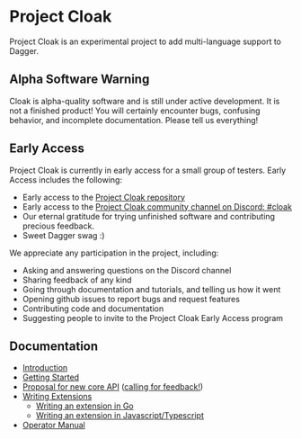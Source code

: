 # Project Cloak

Project Cloak is an experimental project to add multi-language support to Dagger.

## Alpha Software Warning

Cloak is alpha-quality software and is still under active development. It is not a finished product!
You will certainly encounter bugs, confusing behavior, and incomplete documentation. Please tell us everything!

## Early Access

Project Cloak is currently in early access for a small group of testers. Early Access includes the following:

- Early access to the [Project Cloak repository](https://github.com/dagger/cloak)
- Early access to the [Project Cloak community channel on Discord: #cloak](https://discord.com/channels/707636530424053791/1003718839739105300)
- Our eternal gratitude for trying unfinished software and contributing precious feedback.
- Sweet Dagger swag :)

We appreciate any participation in the project, including:

- Asking and answering questions on the Discord channel
- Sharing feedback of any kind
- Going through documentation and tutorials, and telling us how it went
- Opening github issues to report bugs and request features
- Contributing code and documentation
- Suggesting people to invite to the Project Cloak Early Access program

## Documentation

- [Introduction](docs/unxpq-introduction.md)
- [Getting Started](docs/guides/2ku9n-getting_started.md)
- [Proposal for new core API](./api/README.md) ([calling for feedback!](https://github.com/dagger/cloak/pull/163))
- [Writing Extensions](docs/guides/bnzm7-writing_extensions.md)
  - [Writing an extension in Go](docs/guides/y0yh0-writing_extensions_go.md)
  - [Writing an extension in Javascript/Typescript](docs/guides/oy1q7-writing_extensions_nodejs.md)
- [Operator Manual](docs/guides/d7yxc-operator_manual.md)
